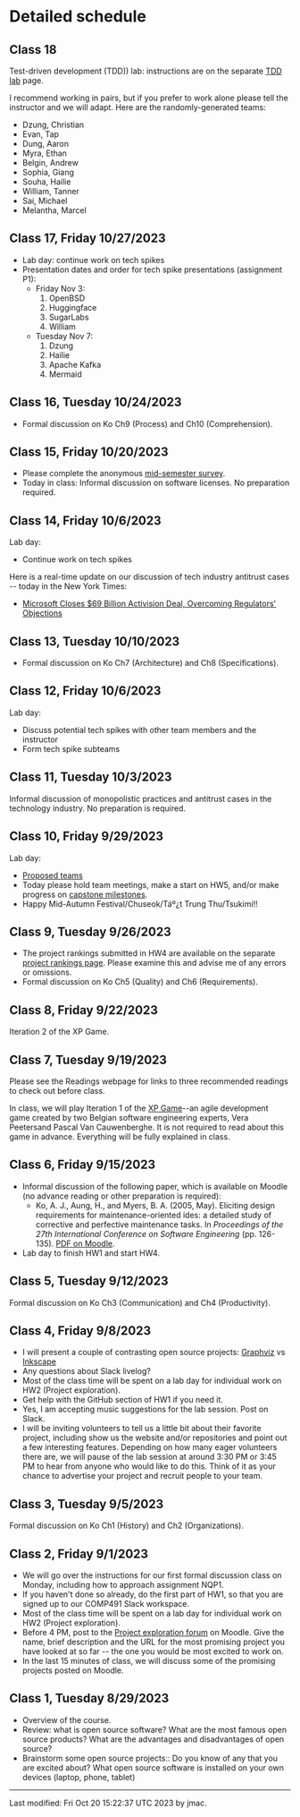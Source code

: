 # Detailed schedule

## Class 18 

Test-driven development (TDD)) lab: instructions are on the separate [TDD lab](class18/tdd-lab.md) page.

I recommend working in pairs, but if you prefer to work alone please tell the instructor and we will adapt. 
Here are the randomly-generated teams:
* Dzung, Christian
* Evan, Tap
* Dung, Aaron
* Myra, Ethan
* Belgin, Andrew
* Sophia, Giang
* Souha, Hailie
* William, Tanner
* Sai, Michael
* Melantha, Marcel



## Class 17, Friday 10/27/2023

* Lab day: continue work on tech spikes
* Presentation dates and order for tech spike presentations (assignment P1):
  - Friday Nov 3:
    1. OpenBSD
    2. Huggingface
    3. SugarLabs
    4. William
  - Tuesday Nov 7:
    1. Dzung
    2. Hailie
    3. Apache Kafka
    4. Mermaid

## Class 16, Tuesday 10/24/2023

* Formal discussion on Ko Ch9 (Process) and Ch10 (Comprehension).




## Class 15, Friday 10/20/2023

* Please complete the anonymous [mid-semester survey](https://forms.office.com/Pages/ResponsePage.aspx?id=VbAyYrl2E0ybiLVirn22-2zFL4dI9oNMmoALudp-AK9UOUFPV01LRkE2MzU3VkRJTlg0TVozSTc1Qy4u).
* Today in class: Informal discussion on software licenses. No preparation required.




## Class 14, Friday 10/6/2023

Lab day:
* Continue work on tech spikes

Here is a real-time update on our discussion of tech industry antitrust cases -- today in the New York Times:
* [Microsoft Closes $69 Billion Activision Deal, Overcoming Regulators' Objections](https://www.nytimes.com/2023/10/13/technology/microsoft-activision-blizzard-deal-closes.html)


## Class 13, Tuesday 10/10/2023

* Formal discussion on Ko Ch7 (Architecture) and Ch8 (Specifications).



## Class 12, Friday 10/6/2023

Lab day:
* Discuss potential tech spikes with other team members and the
  instructor
* Form tech spike subteams


## Class 11, Tuesday 10/3/2023

Informal discussion of monopolistic practices and antitrust cases in
the technology industry. No preparation is required.


## Class 10, Friday 9/29/2023

Lab day: 
* [Proposed teams](project-teams.md)
* Today please hold team meetings, make a start on HW5, and/or make
  progress on [capstone milestones](../hw/milestones.html).
* Happy Mid-Autumn Festival/Chuseok/Táº¿t Trung Thu/Tsukimi!!


## Class 9, Tuesday 9/26/2023

* The project rankings submitted in HW4 are available on the separate
  [project rankings page](project-rankings.md). Please examine this
  and advise me of any errors or omissions.
* Formal discussion on Ko Ch5 (Quality) and Ch6 (Requirements).



## Class 8, Friday 9/22/2023

Iteration 2 of the XP Game.

## Class 7, Tuesday 9/19/2023

Please see the Readings webpage for links to three recommended readings to check out before class.

In class, we will play Iteration 1 of the [XP
Game](https://www.agilebelgium.be/xpgame/)--an agile development game
created by two Belgian software engineering experts, Vera Peetersand
Pascal Van Cauwenberghe. It is not required to read about this game in
advance. Everything will be fully explained in class.


## Class 6, Friday 9/15/2023

* Informal discussion of the following paper, which is available on
  Moodle (no advance reading or other preparation is required):
  - Ko, A. J., Aung, H., and Myers, B. A. (2005, May). Eliciting
    design requirements for maintenance-oriented ides: a detailed
    study of corrective and perfective maintenance tasks. In
    *Proceedings of the 27th International Conference on Software
    Engineering* (pp. 126-135). [PDF on
    Moodle](https://lms.dickinson.edu/mod/resource/view.php?id=1217800).
* Lab day to finish HW1 and start HW4.

## Class 5, Tuesday 9/12/2023

Formal discussion on Ko Ch3 (Communication) and Ch4 (Productivity).


## Class 4, Friday 9/8/2023

* I will present a couple of contrasting open source projects:
  [Graphviz](https://graphviz.org/) vs [Inkscape](https://inkscape.org/)
* Any questions about Slack livelog?
* Most of the class time will be spent on a lab day for individual
  work on HW2 (Project exploration).
* Get help with the GitHub section of HW1 if you need it.
* Yes, I am accepting music suggestions for the lab session. Post on Slack.
* I will be inviting volunteers to tell us a little bit about their
  favorite project, including show us the website and/or repositories
  and point out a few interesting features. Depending on how many
  eager volunteers there are, we will pause of the lab session at
  around 3:30 PM or 3:45 PM to hear from anyone who would like to do
  this. Think of it as your chance to advertise your project and
  recruit people to your team.


## Class 3, Tuesday 9/5/2023

Formal discussion on Ko Ch1 (History) and Ch2 (Organizations).


## Class 2, Friday 9/1/2023

* We will go over the instructions for our first formal discussion
  class on Monday, including how to approach assignment NQP1.
* If you haven't done so already, do the first part of HW1, so that
  you are signed up to our COMP491 Slack workspace.
* Most of the class time will be spent on a lab day for individual
  work on HW2 (Project exploration).
* Before 4 PM, post to the [Project exploration
  forum](https://lms.dickinson.edu/mod/forum/view.php?id=1215029) on
  Moodle. Give the name, brief description and the URL for the most
  promising project you have looked at so far -- the one you would be
  most excited to work on.
* In the last 15 minutes of class, we will discuss some of the
  promising projects posted on Moodle.






## Class 1, Tuesday 8/29/2023

* Overview of the course. 
* Review: what is open source software? What are the most famous open source products? What are the advantages and disadvantages of open source?
* Brainstorm some open source projects:: Do you know of any that you are excited about? What open source software is installed on your own devices (laptop, phone, tablet)
<!-- * Project work day -->


----
Last modified: Fri Oct 20 15:22:37 UTC 2023 by jmac.
